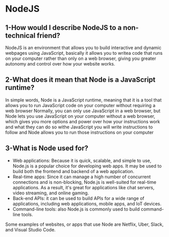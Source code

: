 
# NodeJS

## 1-How would I describe NodeJS to a non-technical friend?

NodeJS is an environment that allows you to build interactive and dynamic webpages using JavaScript, basically it allows you to writea code that runs on your computer rather than only on a web browser, giving you greater autonomy and control over how your website works.

## 2-What does it mean that Node is a JavaScript runtime?

In simple words, Node is a JavaScript runtime, meaning that it is a tool that allows you to run JavaScript code on your computer without requiring a web browser
Normally, you can only use JavaScript in a web browser, but Node lets you use JavaScript on your computer without a web browser, which gives you more options and power over how your instructions work and what they can do so withe JavaScript you will write instructions to follow and Node allows you to run those instructions on your computer

## 3-What is Node used for?

* Web applications: Because it is quick, scalable, and simple to use, Node.js is a popular choice for developing web apps. It may be used to build both the frontend and backend of a web application.
* Real-time apps: Since it can manage a high number of concurrent connections and is non-blocking, Node.js is well-suited for real-time applications. As a result, it's great for applications like chat servers, video streaming, and online gaming.
* Back-end APIs: it can be used to build APIs for a wide range of applications, including web applications, mobile apps, and IoT devices.
* Command-line tools: also Node.js is commonly used to build command-line tools.

Some examples of websites, or apps that use Node are Netflix, Uber, Slack, and Visual Studio Code.
